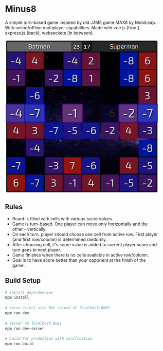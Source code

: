# Minus8

A simple turn-based game inspired by old J2ME game MAX8 by MobiLeap. With online/offline multiplayer capabilities.
Made with vue.js (front), express.js (back), websockets (in between).

![screenshot](screenshot.png)

## Rules

- Board is filled with cells with various score values.
- Game is turn-based. One player can move only horizontally and the other - vertically.
- On each turn, player should choose one cell from active row.
  First player (and first row/column) is determined randomly.
- After choosing cell, it's score value is added to current player score and turn goes to next player.
- Game finishes when there is no cells available in active row/column.
- Goal is to have score better than your opponent at the finish of the game.

## Build Setup

```bash
# install dependencies
npm install

# serve client with hot reload at localhost:8080
npm run dev

# server on localhost:8081
npm run dev-server

# build for production with minification
npm run build
```
